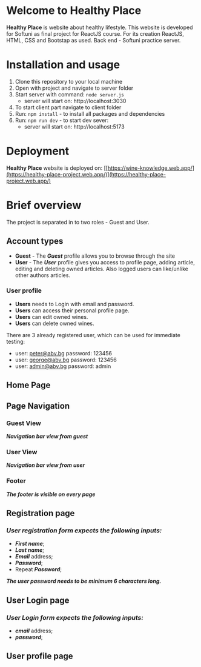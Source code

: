 # Welcome to Healthy Place
**Healthy Place** is website about healthy lifestyle. This website is developed for Softuni as final project for ReactJS course. 
For its creation ReactJS, HTML, CSS and Bootstap as used. Back end - Softuni practice server. 

# Installation and usage
1. Clone this repository to your local machine
2. Open with project and navigate to server folder
3. Start server with command: ```node server.js```
     - server will start on: http://localhost:3030
4. To start client part navigate to client folder
5. Run: ```npm install``` - to install all packages and dependencies
6. Run: ```npm run dev``` - to start dev sever:
    - server will start on: http://localhost:5173

# Deployment
**Healthy Place** website is deployed on: [[https://wine-knowledge.web.app/](https://healthy-place-project.web.app/)](https://healthy-place-project.web.app/)

# Brief overview
The project is separated in to two roles - Guest and User.

## Account types
- **Guest** - The **_Guest_** profile allows you to browse through the site
- **User** - The **_User_** profile gives you access to profile page, adding article, editing and deleting owned articles. Also
logged users can like/unlike other authors articles.

### User profile
- **Users** needs to Login with email and password.
- **Users** can access their personal profile page.
- **Users** can edit owned wines.
- **Users** can delete owned wines.

There are 3 already registered user, which can be used for immediate testing:
- user: peter@abv.bg password: 123456
- user: george@abv.bg password: 123456
- user: admin@abv.bg password: admin

## Home Page

## Page Navigation

### Guest View
***Navigation bar view from guest***

### User View
***Navigation bar view from user***

### Footer
***The footer is visible on every page***

## Registration page

### _User registration form expects the following inputs:_
- **_First name_**;
- **_Last name_**;
- **_Email_** address;
- **_Password_**;
- Repeat **_Password_**;

**_The user password needs to be minimum 6 characters long._**
  

## User Login page
### _User Login form expects the following inputs:_
- **_email_** address;
- **_password_**;

## User profile page
